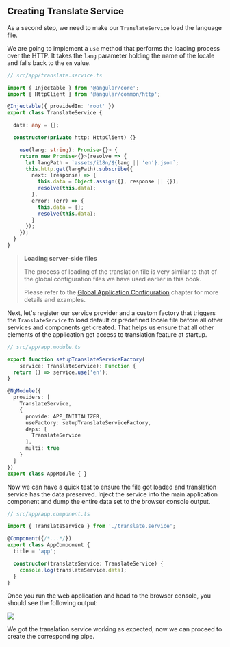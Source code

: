 ## Creating Translate Service

As a second step, we need to make our `TranslateService` load the language file.

We are going to implement a `use` method that performs the loading process over the HTTP.
It takes the `lang` parameter holding the name of the locale and falls back to the `en` value.

```ts
// src/app/translate.service.ts

import { Injectable } from '@angular/core';
import { HttpClient } from '@angular/common/http';

@Injectable({ providedIn: 'root' })
export class TranslateService {

  data: any = {};

  constructor(private http: HttpClient) {}

    use(lang: string): Promise<{}> {
    return new Promise<{}>(resolve => {
      let langPath = `assets/i18n/${lang || 'en'}.json`;
      this.http.get(langPath).subscribe({
        next: (response) => {
          this.data = Object.assign({}, response || {});
          resolve(this.data);
        },
        error: (err) => {
          this.data = {};
          resolve(this.data);
        }
      });
    });
  }
}
```

> **Loading server-side files**
>
> The process of loading of the translation file is very similar to that of the global configuration files we have used earlier in this book.
>
> Please refer to the [Global Application Configuration](ch10-00-global-application-configuration.md) chapter for more details and examples.

Next, let's register our service provider and a custom factory that triggers the `TranslateService`
to load default or predefined locale file before all other services and components get created.
That helps us ensure that all other elements of the application get access to translation feature at startup.

```ts
// src/app/app.module.ts

export function setupTranslateServiceFactory(
    service: TranslateService): Function {
  return () => service.use('en');
}

@NgModule({
  providers: [
    TranslateService,
    {
      provide: APP_INITIALIZER,
      useFactory: setupTranslateServiceFactory,
      deps: [
        TranslateService
      ],
      multi: true
    }
  ]
})
export class AppModule { }
```

Now we can have a quick test to ensure the file got loaded and translation service has the data preserved.
Inject the service into the main application component and dump the entire data set to the browser console output.

```ts
// src/app/app.component.ts

import { TranslateService } from './translate.service';

@Component({/*...*/})
export class AppComponent {
  title = 'app';

  constructor(translateService: TranslateService) {
    console.log(translateService.data);
  }
}
```

Once you run the web application and head to the browser console, you should see the following output:

![](images/app-i18n-01.png)

We got the translation service working as expected; now we can proceed to create the corresponding pipe.
